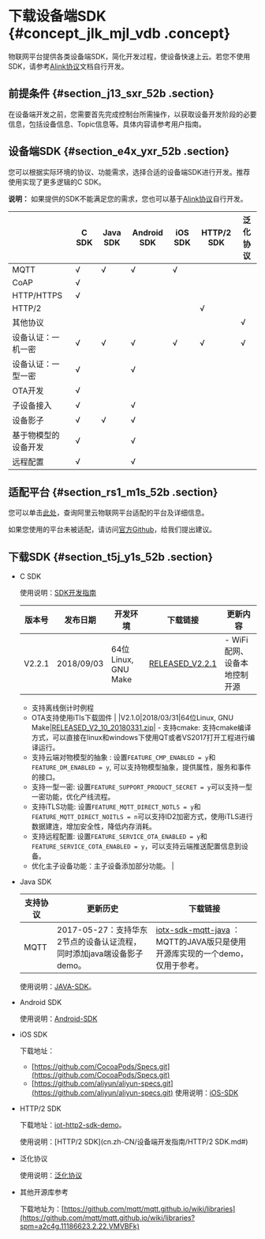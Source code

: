 # 下载设备端SDK {#concept_jlk_mjl_vdb .concept}

物联网平台提供各类设备端SDK，简化开发过程，使设备快速上云。若您不使用SDK，请参考[Alink协议](cn.zh-CN/设备端开发指南/基于Alink协议开发.md#)文档自行开发。

## 前提条件 {#section_j13_sxr_52b .section}

在设备端开发之前，您需要首先完成控制台所需操作，以获取设备开发阶段的必要信息，包括设备信息、Topic信息等。具体内容请参考用户指南。

## 设备端SDK {#section_e4x_yxr_52b .section}

您可以根据实际环境的协议、功能需求，选择合适的设备端SDK进行开发。推荐使用实现了更多逻辑的C SDK。

**说明：** 如果提供的SDK不能满足您的需求，您也可以基于[Alink协议](cn.zh-CN/设备端开发指南/基于Alink协议开发.md#)自行开发。

| |C SDK|Java SDK|Android SDK|iOS SDK|HTTP/2 SDK|泛化协议|
|--|-----|--------|-----------|-------|----------|----|
|MQTT|√|√|√|√| | |
|CoAP|√| | | | | |
|HTTP/HTTPS|√| | | | | |
|HTTP/2| | | | |√| |
|其他协议| | | | | |√|
|设备认证：一机一密|√|√|√|√|√|√|
|设备认证：一型一密|√| |√| | | |
|OTA开发|√| | | | | |
|子设备接入|√| |√| | | |
|设备影子|√|√|√| | | |
|基于物模型的设备开发|√| |√| | | |
|远程配置|√| |√| | | |

## 适配平台 {#section_rs1_m1s_52b .section}

您可以单击[此处](https://certification.aliyun.com/open/#/certificationlist)，查询阿里云物联网平台适配的平台及详细信息。

如果您使用的平台未被适配，请访问[官方Github](https://github.com/aliyun/iotkit-embedded/issues)，给我们提出建议。

## 下载SDK {#section_t5j_y1s_52b .section}

-   C SDK

    使用说明：[SDK开发指南](https://code.aliyun.com/edward.yangx/public-docs/wikis/user-guide/Linkkit_User_Manual)

    |版本号|发布日期|开发环境|下载链接|更新内容|
    |---|----|----|----|----|
    |V2.2.1|2018/09/03|64位Linux, GNU Make|[RELEASED\_V2.2.1](https://linkkit-sdk-download.oss-cn-shanghai.aliyuncs.com/linkkit2.2.1.tar.gz)|     -   WiFi配网、设备本地控制开源
    -   支持离线倒计时例程
    -   OTA支持使用iTls下载固件
 |
    |V2.1.0|2018/03/31|64位Linux, GNU Make|[RELEASED\_V2\_10\_20180331.zip](http://aliyun-iot.oss-cn-hangzhou.aliyuncs.com/iot-sdk-c/RELEASED_V2_10_20180331.7z)|     -   支持cmake: 支持cmake编译方式，可以直接在linux和windows下使用QT或者VS2017打开工程进行编译运行。
    -   支持云端对物模型的抽象 : 设置`FEATURE_CMP_ENABLED = y`和`FEATURE_DM_ENABLED = y`, 可以支持物模型抽象，提供属性，服务和事件的接口。
    -   支持一型一密: 设置`FEATURE_SUPPORT_PRODUCT_SECRET = y`可以支持一型一密功能，优化产线流程。
    -   支持iTLS功能: 设置`FEATURE_MQTT_DIRECT_NOTLS = y`和`FEATURE_MQTT_DIRECT_NOITLS = n`可以支持ID2加密方式，使用iTLS进行数据建连，增加安全性，降低内存消耗。
    -   支持远程配置: 设置`FEATURE_SERVICE_OTA_ENABLED = y`和`FEATURE_SERVICE_COTA_ENABLED = y`，可以支持云端推送配置信息到设备。
    -   优化主子设备功能：主子设备添加部分功能。
 |

-   Java SDK

    |支持协议|更新历史|下载链接|
    |----|----|----|
    |MQTT|2017-05-27：支持华东2节点的设备认证流程，同时添加java端设备影子demo。|[iotx-sdk-mqtt-java](http://aliyun-iot.oss-cn-hangzhou.aliyuncs.com/iotx-sdk-java/iotx-sdk-mqtt-java-20170526.zip?spm=a2c4g.11186623.2.20.VMVBFk&file=iotx-sdk-mqtt-java-20170526.zip) ：MQTT的JAVA版只是使用开源库实现的一个demo，仅用于参考。|

    使用说明：[JAVA-SDK](cn.zh-CN/设备端开发指南/JAVA-SDK.md#)。

-   Android SDK

    使用说明：[Android-SDK](cn.zh-CN/设备端开发指南/Android-SDK/工程配置.md#)

-   iOS SDK

    下载地址：

    -   [https://github.com/CocoaPods/Specs.git](https://github.com/CocoaPods/Specs.git)
    -   [https://github.com/aliyun/aliyun-specs.git](https://github.com/aliyun/aliyun-specs.git)
    使用说明：[iOS-SDK](cn.zh-CN/设备端开发指南/iOS-SDK.md#)

-   HTTP/2 SDK

    下载地址：[iot-http2-sdk-demo](http://aliyun-iot.oss-cn-hangzhou.aliyuncs.com/java-http2-sdk-demo/iot-http2-sdk-demos.zip)。

    使用说明：[HTTP/2 SDK](cn.zh-CN/设备端开发指南/HTTP/2 SDK.md#)

-   泛化协议

    使用说明：[泛化协议](cn.zh-CN/设备端开发指南/泛化协议/概览.md#)

-   其他开源库参考

    下载地址为：[https://github.com/mqtt/mqtt.github.io/wiki/libraries](https://github.com/mqtt/mqtt.github.io/wiki/libraries?spm=a2c4g.11186623.2.22.VMVBFk)


